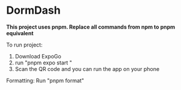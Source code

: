 # DormDash

**This project uses pnpm. Replace all commands from npm to pnpm equivalent**


To run project: 

1. Download ExpoGo
2. run "pnpm expo start "
3. Scan the QR code and you can run the app on your phone

Formatting: Run "pnpm format"
